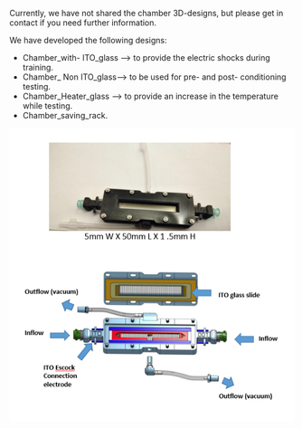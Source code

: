 

Currently, we have not shared the chamber 3D-designs, but please get in contact if you need further information.


We have developed the following designs:

- Chamber_with- ITO_glass --> to provide the electric shocks during training.
- Chamber_ Non ITO_glass--> to be used for pre- and post- conditioning  testing.
- Chamber_Heater_glass --> to provide an increase in the temperature while testing.
- Chamber_saving_rack.

![IDOC-Chamber.PNG](/assets/Images/IDOC-Chamber.PNG)